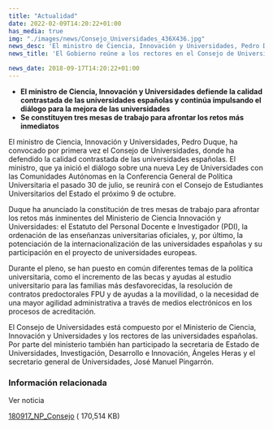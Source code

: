 ```yaml
---
title: "Actualidad"
date: 2022-02-09T14:20:22+01:00
has_media: true
img: "./images/news/Consejo_Universidades_436X436.jpg"
news_desc: 'El ministro de Ciencia, Innovación y Universidades, Pedro Duque, ha convocado por primera vez el Consejo de Universidades, donde ha defendido la calidad contrastada de las universidades españolas. El ministro, que ya inició el diálogo sobre una nueva Ley de Universidades con las Comunidades Autónomas en la Conferencia General de Política Universitaria el pasado 30 de julio, se reunirá con el Consejo de Estudiantes Universitarios del Estado el próximo 9 de octubre.<b>Este contenido incluye:</b> <i class="fal fa-file-</a><i class="fas fa-external-link-alt"></i> </a><i class="fas fa-external-link-alt"></i>_icon"></i>'
news_title: 'El Gobierno reúne a los rectores en el Consejo de Universidades'

news_date: 2018-09-17T14:20:22+01:00
---
```

<ul>
<li><b>El ministro de Ciencia, Innovaci&oacute;n y Universidades defiende la calidad contrastada de las universidades espa&ntilde;olas y contin&uacute;a impulsando el di&aacute;logo para la mejora de las universidades</b></li>
<li><b>Se constituyen tres mesas de trabajo para afrontar los retos m&aacute;s inmediatos</b></li>
</ul>
<p>El ministro de Ciencia, Innovaci&oacute;n y Universidades, Pedro Duque, ha convocado por primera vez el Consejo de Universidades, donde ha defendido la calidad contrastada de las universidades espa&ntilde;olas. El ministro, que ya inici&oacute; el di&aacute;logo sobre una nueva Ley de Universidades con las Comunidades Aut&oacute;nomas en la Conferencia General de Pol&iacute;tica Universitaria el pasado 30 de julio, se reunir&aacute; con el Consejo de Estudiantes Universitarios del Estado el pr&oacute;ximo 9 de octubre.&nbsp;</p>
<p>Duque ha anunciado la constituci&oacute;n de tres mesas de trabajo para afrontar los retos m&aacute;s inminentes del Ministerio de Ciencia Innovaci&oacute;n y Universidades: el Estatuto del Personal Docente e Investigador (PDI), la ordenaci&oacute;n de las ense&ntilde;anzas universitarias oficiales, y, por &uacute;ltimo, la potenciaci&oacute;n de la internacionalizaci&oacute;n de las universidades espa&ntilde;olas y su participaci&oacute;n en el proyecto de universidades europeas.</p>
<p>Durante el pleno, se han puesto en com&uacute;n diferentes temas de la pol&iacute;tica universitaria, como el incremento de las becas y ayudas al estudio universitario para las familias m&aacute;s desfavorecidas, la resoluci&oacute;n de contratos predoctorales FPU y de ayudas a la movilidad, o la necesidad de una mayor agilidad administrativa a trav&eacute;s de medios electr&oacute;nicos en los procesos de acreditaci&oacute;n.</p>
<p>El Consejo de Universidades est&aacute; compuesto por el Ministerio de Ciencia, Innovaci&oacute;n y Universidades y los rectores de las universidades espa&ntilde;olas. Por parte del ministerio tambi&eacute;n han participado la secretaria de Estado de Universidades, Investigaci&oacute;n, Desarrollo e Innovaci&oacute;n, &Aacute;ngeles Heras y el secretario general de Universidades, Jos&eacute; Manuel Pingarr&oacute;n.</p>
	<div class="row"> 
		<div class="col-12 box_card_title d-flex"> 
			<h3 class="title_separador"><i class="fas fa-download"></i>Información relacionada</h3> 
		</div> 
		<div class="col-lg-12 box_card"> <p>Ver noticia</p> 
		</div> 
		<div class="col-lg-12 cards_download_cnt">  
			<div class="row"> 
				<div class="download_card"> 
					<a class="card" href="{{<siteurl>}}documentos/PDF/news/180917_NP_Consejo.pdf" target="_blank"> 
					<div class="card-header"> 
						   <i class="fal fa-download"></i> 
					</div> </a> 
					<div class="card-body"> 
						<p class="text_file"><a class="card" href="{{<siteurl>}}documentos/PDF/news/180917_NP_Consejo.pdf" target="_blank">  
						<span class="tit">180917_NP_Consejo</span></a> <i class="fal fa-file-_icon"></i>( 170,514 KB)</p> 
					</div>
				</div> 		
			</div> 
		</div> 
	</div>
